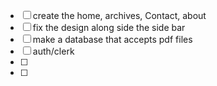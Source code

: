 - [ ] create the home, archives, Contact, about
- [ ] fix the design along side the side bar
- [ ] make a database that accepts pdf files
- [ ] auth/clerk
- [ ] 
- [ ] 